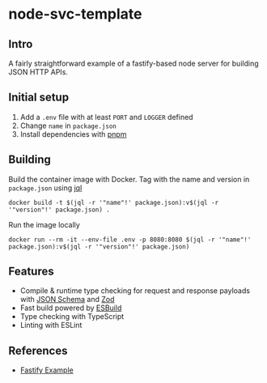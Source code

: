 # node-svc-template

## Intro

A fairly straightforward example of a fastify-based node server for building JSON HTTP APIs.

## Initial setup

1. Add a `.env` file with at least `PORT` and `LOGGER` defined
2. Change `name` in `package.json`
3. Install dependencies with [pnpm](https://pnpm.io/)

## Building

Build the container image with Docker. Tag with the name and version in `package.json` using [jql](https://github.com/yamafaktory/jql)

```shell
docker build -t $(jql -r '"name"!' package.json):v$(jql -r '"version"!' package.json) .
```

Run the image locally

```shell
docker run --rm -it --env-file .env -p 8080:8080 $(jql -r '"name"!' package.json):v$(jql -r '"version"!' package.json)
```

## Features

- Compile & runtime type checking for request and response payloads with [JSON Schema](https://www.fastify.io/docs/latest/Reference/Validation-and-Serialization/) and [Zod](https://github.com/colinhacks/zod)
- Fast build powered by [ESBuild](https://esbuild.github.io/)
- Type checking with TypeScript
- Linting with ESLint

## References

- [Fastify Example](https://github.com/delvedor/fastify-example)
